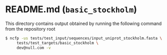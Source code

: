 # README.md (`basic_stockholm`)

This directory contains output obtained by running the following command from the repository root

```bash
$ ncfp -us tests/test_input/sequences/input_uniprot_stockholm.fasta \
     tests/test_targets/basic_stockholm \
     dev@null.com -v
```
